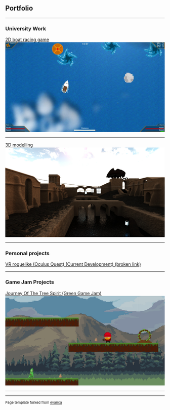 ## Portfolio

---

### University Work

[2D boat racing game](/2DBoatRacingGame)
<img src="images/2DBoatPreview.jpg?raw=true"/>

---
[3D modelling](/3DModelling)
<img src="images/3DModellingPreview.jpg?raw=true"/>


---

### Personal projects

[VR roguelike (Oculus Quest) (Current Development) (broken link)](http://example.com/)


---

### Game Jam Projects

[Journey Of The Tree Spirit (Green Game Jam)](https://sebboscruff.itch.io/journey-of-the-tree-spirit)
<img src="images/GreenJam.jpg?raw=true"/>

---


---
<p style="font-size:11px">Page template forked from <a href="https://github.com/evanca/quick-portfolio">evanca</a></p>
<!-- Remove above link if you don't want to attibute -->
